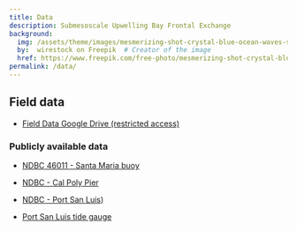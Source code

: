 ```yaml
---
title: Data
description: Submesoscale Upwelling Bay Frontal Exchange
background:
  img: /assets/theme/images/mesmerizing-shot-crystal-blue-ocean-waves-smaller.png
  by:  wirestock on Freepik  # Creator of the image
  href: https://www.freepik.com/free-photo/mesmerizing-shot-crystal-blue-ocean-waves_17530073.htm#query=ocean%20background&position=3&from_view=keyword&trac
permalink: /data/
---
```


## Field data

* [Field Data Google Drive (restricted access)](https://drive.google.com/drive/folders/1I_v2D1gAC1QF3FrZ_0WbE7xbvzbBMRsB?usp=sharing)

### Publicly available data

* [NDBC 46011 - Santa Maria buoy](https://www.ndbc.noaa.gov/station_page.php?station=46011)

* [NDBC - Cal Poly Pier](https://www.ndbc.noaa.gov/station_page.php?station=cpxc1)

* [NDBC - Port San Luis](https://www.ndbc.noaa.gov/station_page.php?station=pslc1))

* [Port San Luis tide gauge](https://tidesandcurrents.noaa.gov/waterlevels.html?id=9412110)

